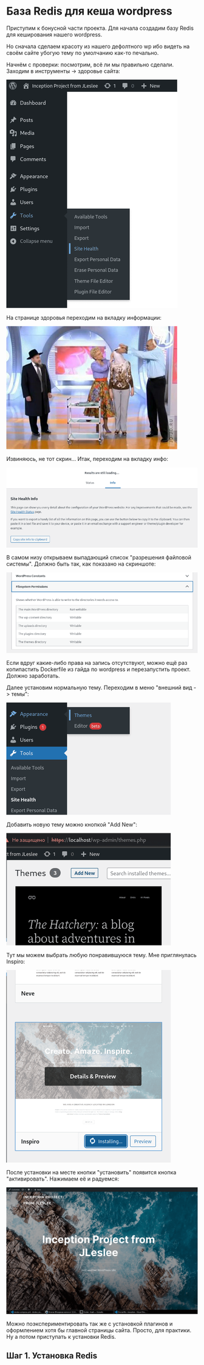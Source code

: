 # База Redis для кеша wordpress

Приступим к бонусной части проекта. Для начала создадим базу Redis для кеширования нашего wordpress.

Но сначала сделаем красоту из нашего дефолтного wp ибо видеть на своём сайте убогую тему по умолчанию как-то печально.

Начнём с проверки: посмотрим, всё ли мы правильно сделали. Заходим в инструменты -> здоровье сайта:

![установка темы](media/bonus_part/step_0.png)

На странице здоровья переходим на вкладку информации:

![установка темы](media/bonus_part/z.jpg)

Извиняюсь, не тот скрин... Итак, переходим на вкладку инфо:

![установка темы](media/bonus_part/step_1.png)

В самом низу открываем выпадающий список "разрешения файловой системы". Должно быть так, как показано на скриншоте:

![установка темы](media/bonus_part/step_2.png)

Если вдруг какие-либо права на запись отсутствуют, можно ещё раз копипастить Dockerfile из гайда по wordpress и перезапустить проект. Должно заработать.

Далее установим нормальную тему. Переходим в меню "внешний вид -> темы":

![установка темы](media/bonus_part/step_3.png)

Добавить новую тему можно кнопкой "Add New":

![установка темы](media/bonus_part/step_4.png)

Тут мы можем выбрать любую понравившуюся тему. Мне приглянулась Inspiro:

![установка темы](media/bonus_part/step_5.png)

После установки на месте кнопки "установить" появится кнопка "активировать". Нажимаем её и радуемся:

![установка темы](media/bonus_part/step_6.png)

Можно поэкспериментировать так же с установкой плагинов и оформлением хотя бы главной страницы сайта. Просто, для практики. Ну а потом приступать к установки Redis.

## Шаг 1. Установка Redis